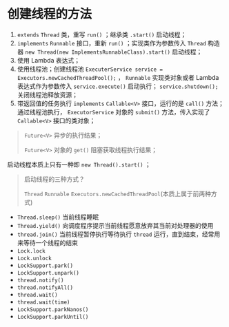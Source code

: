 # 创建线程的方法

1. `extends` `Thread` 类，重写 `run()` ；继承类 `.start()` 启动线程；
2. `implements` `Runnable` 接口，重新 `run()` ；实现类作为参数传入 `Thread` 构造器 `new Thread(new ImplementsRunnableClass).start()` 启动线程；
3. 使用 Lambda 表达式；
4. 使用线程池；创建线程池 `ExecuterService service = Executors.newCachedThreadPool();` ， `Runnable` 实现类对象或者 Lambda 表达式作为参数传入 `service.execute()` 启动执行； `service.shutdown();` 关闭线程池释放资源；
5. 带返回值的任务执行 `implements` `Callable<V>` 接口，运行的是 `call()` 方法； 通过线程池执行， `ExecutorService` 对象的 `submit()` 方法，传入实现了 `Callable<V>` 接口的类对象；


> `Future<V>` 异步的执行结果；
> 
> `Future<V>` 对象的 `get()` 阻塞获取线程执行结果；


启动线程本质上只有一种即 `new Thread().start()` ；

> 启动线程的三种方式？
> 
> `Thread` `Runnable` `Executors.newCachedThreadPool`(本质上属于前两种方式)

* `Thread.sleep()` 当前线程睡眠
* `Thread.yield()` 向调度程序提示当前线程愿意放弃其当前对处理器的使用
* `thread.join()` 当前线程暂停执行等待执行 `thread` 运行，直到结束，经常用来等待一个线程的结束
* `Lock.lock`
* `Lock.unlock`
* `LockSupport.park()`
* `LockSupport.unpark()`
* `thread.notify()`
* `thread.notifyAll()`
* `thread.wait()`
* `thread.wait(time)`
* `LockSupport.parkNanos()`
* `LockSupport.parkUntil()`
